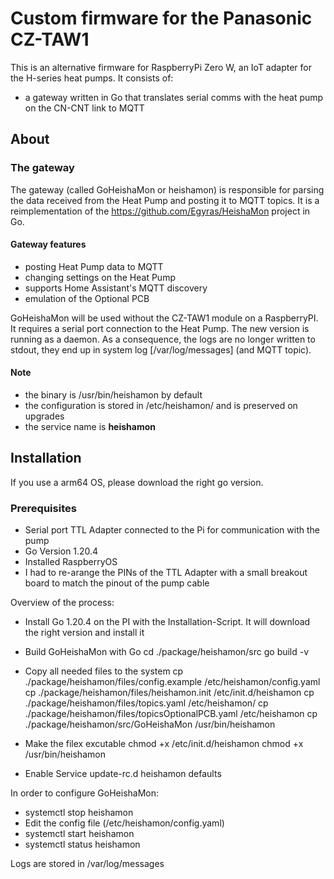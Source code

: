 # Custom firmware for the Panasonic CZ-TAW1

This is an alternative firmware for RaspberryPi Zero W, an IoT adapter for the H-series heat pumps. It consists of:

* a gateway written in Go that translates serial comms with the heat pump on the CN-CNT link to MQTT

## About

### The gateway

The gateway (called GoHeishaMon or heishamon) is responsible for parsing the data received from the Heat Pump and posting it to MQTT topics. It is a reimplementation of the <https://github.com/Egyras/HeishaMon> project in Go.

#### Gateway features

* posting Heat Pump data to MQTT
* changing settings on the Heat Pump
* supports Home Assistant's MQTT discovery
* emulation of the Optional PCB

GoHeishaMon will be used without the CZ-TAW1 module on a RaspberryPI. It requires a serial port connection to the Heat Pump. The new version is running as a daemon. As a consequence, the logs are no longer written to stdout, they end up in system log [/var/log/messages] (and MQTT topic).

#### Note

* the binary is /usr/bin/heishamon by default
* the configuration is stored in /etc/heishamon/ and is preserved on upgrades
* the service name is **heishamon**

## Installation

If you use a arm64 OS, please download the right go version.

### Prerequisites

* Serial port TTL Adapter connected to the Pi for communication with the pump
* Go Version 1.20.4
* Installed RaspberryOS
* I had to re-arange the PINs of the TTL Adapter with a small breakout board to match the pinout of the pump cable

Overview of the process:

* Install Go 1.20.4 on the PI with the Installation-Script. It will download the right version and install it
* Build GoHeishaMon with Go
  cd ./package/heishamon/src
  go build -v
  
* Copy all needed files to the system
  cp ./package/heishamon/files/config.example /etc/heishamon/config.yaml
  cp ./package/heishamon/files/heishamon.init /etc/init.d/heishamon
  cp ./package/heishamon/files/topics.yaml /etc/heishamon/
  cp ./package/heishamon/files/topicsOptionalPCB.yaml /etc/heishamon
  cp ./package/heishamon/src/GoHeishaMon /usr/bin/heishamon

* Make the filex excutable
  chmod +x /etc/init.d/heishamon
  chmod +x /usr/bin/heishamon

* Enable Service
  update-rc.d heishamon defaults
  

In order to configure GoHeishaMon:

* systemctl stop heishamon
* Edit the config file (/etc/heishamon/config.yaml)
* systemctl start heishamon
* systemctl status heishamon

Logs are stored in /var/log/messages
